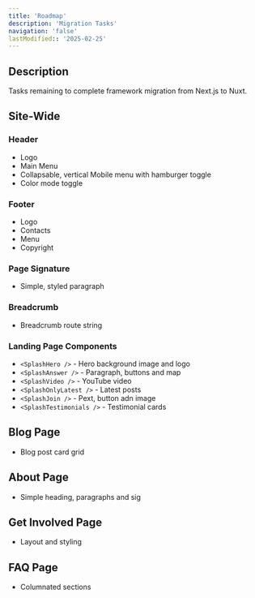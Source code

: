 ```yaml
---
title: 'Roadmap'
description: 'Migration Tasks'
navigation: 'false'
lastModified:: '2025-02-25'
---
```


## Description

Tasks remaining to complete framework migration from Next.js to Nuxt.

## Site-Wide

### Header

- Logo
- Main Menu
- Collapsable, vertical Mobile menu with hamburger toggle
- Color mode toggle

### Footer

- Logo
- Contacts
- Menu
- Copyright

### Page Signature

- Simple, styled paragraph

### Breadcrumb

- Breadcrumb route string

###  Landing Page Components

- `<SplashHero />` - Hero background image and logo
- `<SplashAnswer />` - Paragraph, buttons and map
- `<SplashVideo />` - YouTube video
- `<SplashOnlyLatest />` - Latest posts
- `<SplashJoin />` - Pext, button adn image
- `<SplashTestimonials />` - Testimonial cards    

## Blog Page

- Blog post card grid

## About Page

- Simple heading, paragraphs and sig

## Get Involved Page

- Layout and styling

## FAQ Page

- Columnated sections
